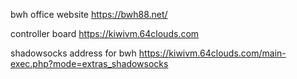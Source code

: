 bwh office website
https://bwh88.net/

controller board
https://kiwivm.64clouds.com

shadowsocks address for bwh
https://kiwivm.64clouds.com/main-exec.php?mode=extras_shadowsocks